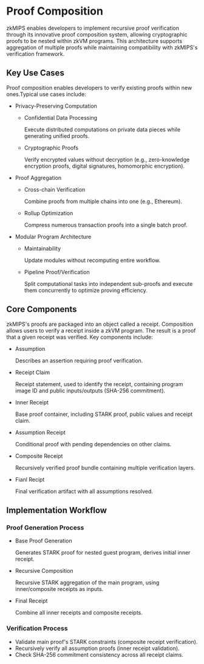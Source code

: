 # Proof Composition

zkMIPS enables developers to implement recursive proof verification through its innovative proof composition system, allowing cryptographic proofs to be nested within zkVM programs. This architecture supports aggregation of multiple proofs while maintaining compatibility with zkMIPS's verification framework.

## Key Use Cases

Proof composition enables developers to verify existing proofs within new ones.Typical use cases include:

- Privacy-Preserving Computation

  - Confidential Data Processing
    
    Execute distributed computations on private data pieces while generating unified proofs.

  - ​Cryptographic Proofs
  
    Verify encrypted values without decryption (e.g., zero-knowledge encryption proofs, digital signatures, homomorphic encryption).
  

- Proof Aggregation 

  - Cross-chain Verification

    Combine proofs from multiple chains into one (e.g., Ethereum).

  - ​Rollup Optimization
  
    Compress numerous transaction proofs into a single batch proof.
  
- Modular Program Architecture
  - Maintainability

    Update modules without recomputing entire workflow. 

  - Pipeline Proof/Verification

    Split computational tasks into independent sub-proofs and execute them concurrently to optimize proving efficiency.

## Core Components

zkMIPS's proofs are packaged into an object called a receipt. Composition allows users to verify a receipt inside a zkVM program. The result is a proof that a given receipt was verified. Key components include:

- Assumption
  
  Describes an assertion requiring proof verification.

- Receipt Claim 
  
  Receipt statement, used to identify the receipt, containing program image ID and public inputs/outputs (SHA-256 commitment).

- Inner Receipt 
  
  Base proof container, including STARK proof, public values and receipt claim.


- Assumption Receipt
  
  Conditional proof with pending dependencies on other claims.  

- Composite Receipt	

  Recursively verified proof bundle containing multiple verification layers.

- Fianl Recipt

  Final verification artifact with all assumptions resolved. 
  

## Implementation Workflow

### Proof Generation Process

- Base Proof Generation
  
  Generates STARK proof for nested guest program, derives initial inner receipt.

- Recursive Composition

  Recursive STARK aggregation of the main program, using inner/composite receipts as inputs.

- Final Receipt
  
  Combine all inner receipts and composite receipts.


### Verification Process

- Validate main proof's STARK constraints (composite receipt verification).
- Recursively verify all assumption proofs (inner receipt validation).
- Check SHA-256 commitment consistency across all receipt claims.

